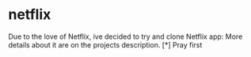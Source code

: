 # netflix
Due to the love of Netflix, ive decided to try and clone Netflix app: More details about it are on the projects description.
[*] Pray first
